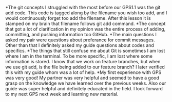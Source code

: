 *The git concepts I struggled with the most before our GPS1.1 was the git add code. This code is tagged along by the filename you wish too add, and I would continuously forget too add the filename. After this lesson it is stamped on my brain that filename follows git add command.
*The concept that got a lot of clarification in my opinion was the entire process of adding, committing, and pushing information too GitHub. 
*The main questions I asked my pair were questions about preferance for commit messages. Other than that I definitely asked my guide questions about codes and specifics. 
*The things that still confuse me about Git is sometimes I am lost where I am in the terminal. To be more specific, I am lost where some information is stored. I know that we work on feature branches, but when we use git add, is the file being added to our feature branch? I later verified this with my guide whom was a lot of help.
*My first experience with GPS was very good! My partner was very helpful and seemed to have a good grasp on the knowledge we have learned over the previous weeks. Also our guide was super helpful and definitely educated in the field. I look forward to my next GPS next week and learning new material.